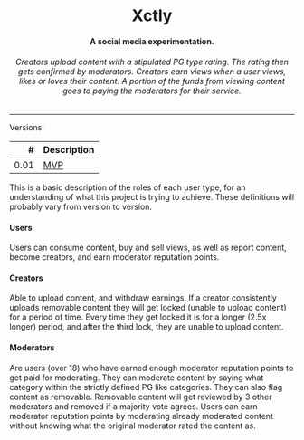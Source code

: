 <div align="center">
    <h1> 
        Xctly
    </h1>
    <h4>
        A social media experimentation.
    </h4>
    <h6>
        Creators upload content with a stipulated PG type rating. The rating then gets confirmed by moderators. Creators earn views when a user views, likes or loves their content. A portion of the funds from viewing content goes to paying the moderators for their service. 
    </h6>
</div>

---- 

Versions:

| # | Description |
|--:|:------------|
| 0.01 | [MVP](v0.01) |  

This is a basic description of the roles of each user type, for an understanding of what this project is trying to achieve. These definitions will probably vary from version to version.

#### Users
Users can consume content, buy and sell views, as well as report content, become creators, and earn moderator reputation points.

#### Creators
Able to upload content, and withdraw earnings. If a creator consistently uploads removable content they will get locked (unable to upload content) for a period of time. Every time they get locked it is for a longer (2.5x longer) period, and after the third lock, they are unable to upload content. 

#### Moderators
Are users (over 18) who have earned enough moderator reputation points to get paid for moderating. They can moderate content by saying what category within the strictly defined PG like categories. They can also flag content as removable. Removable content will get reviewed by 3 other moderators and removed if a majority vote agrees. Users can earn moderator reputation points by moderating already moderated content without knowing what the original moderator rated the content as. 
